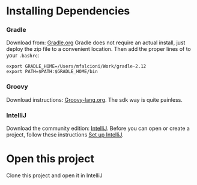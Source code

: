 # Installing Dependencies

### Gradle

Download from: [Gradle.org](http://gradle.org/gradle-download/)
Gradle does not require an actual install, just deploy the zip file to a convenient location.  Then add the proper lines of to your `.bashrc`:

```
export GRADLE_HOME=/Users/mfalcioni/Work/gradle-2.12
export PATH=$PATH:$GRADLE_HOME/bin
```

### Groovy

Download instructions: [Groovy-lang.org](http://groovy-lang.org/download.html). The sdk way is quite painless. 

### IntelliJ

Download the community edition: [IntelliJ](https://www.jetbrains.com/idea/#chooseYourEdition).  Before you can 
open or create a project, follow these instructions [Set up IntelliJ](http://stackoverflow.com/questions/31215452/intellij-idea-importing-gradle-project-getting-java-home-not-defined-yet).

# Open this project

Clone this project and open it in IntelliJ

